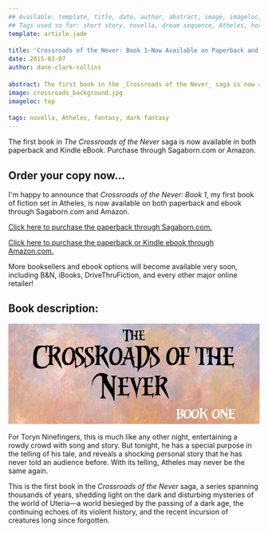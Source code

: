 ```yaml
---
## Available: template, title, date, author, abstract, image, imageloc, tags
## Tags used so far: short story, novella, dream sequence, Atheles, horror, fantasy, dark fantasy, free,gaming, writing craft, fan convention, art, travel, philosophy, music, video
template: article.jade

title: 'Crossroads of the Never: Book 1—Now Available on Paperback and Kindle Ebook'
date: 2015-03-07
author: dane-clark-collins

abstract: The first book in the _Crossroads of the Never_ saga is now available in both paperback and Kindle eBook. Purchase through Sagaborn.com or Amazon.
image: crossroads_background.jpg
imageloc: top

tags: novella, Atheles, fantasy, dark fantasy
---
```


The first book in _The Crossroads of the Never_ saga is now available in both paperback and Kindle eBook. Purchase through Sagaborn.com or Amazon.

<span class="more"></span>

## Order your copy now...

I'm happy to announce that _Crossroads of the Never: Book 1_, my first book of fiction set in Atheles, is now available on both paperback and ebook through Sagaborn.com and Amazon.

<a href="http://www.sagaborn.com/store/crossroads" target="_blank">Click here to purchase the paperback through Sagaborn.com.</a>

<a href="http://www.amazon.com/gp/product/1508591652/ref=as_li_tl?ie=UTF8&camp=1789&creative=390957&creativeASIN=1508591652&linkCode=as2&tag=danclacol-20&linkId=Y5CYA7JBUSMSQOSK" target="_blank">Click here to purchase the paperback or Kindle ebook through Amazon.com.</a>

More booksellers and ebook options will become available very soon, including B&N, iBooks, DriveThruFiction, and every other major online retailer!

## Book description:

<img src="crossroads-cover.jpg">

For Toryn Ninefingers, this is much like any other night, entertaining a rowdy crowd with song and story. But tonight, he has a special purpose in the telling of his tale, and reveals a shocking personal story that he has never told an audience before. With its telling, Atheles may never be the same again.

This is the first book in the _Crossroads of the Never_ saga, a series spanning thousands of years, shedding light on the dark and disturbing mysteries of the world of Uteria—a world besieged by the passing of a dark age, the continuing echoes of its violent history, and the recent incursion of creatures long since forgotten.
